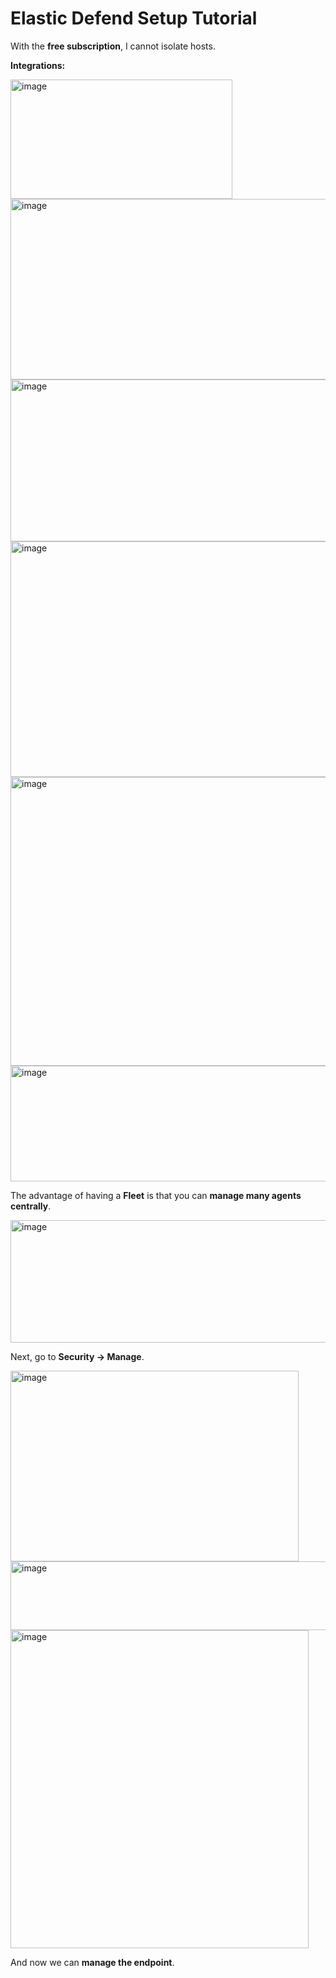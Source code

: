 # Elastic Defend Setup Tutorial

With the **free subscription**, I cannot isolate hosts.

**Integrations:**

<img width="355" height="191" alt="image" src="https://github.com/user-attachments/assets/0d7199f0-1f22-42d9-8686-e158dcb4be89" />
<img width="684" height="289" alt="image" src="https://github.com/user-attachments/assets/d98c181b-0671-49f5-8ffc-4ad3647ca66d" />
<img width="783" height="259" alt="image" src="https://github.com/user-attachments/assets/03b0dc7c-87ee-4056-8b7b-146bc74c849e" />
<img width="705" height="377" alt="image" src="https://github.com/user-attachments/assets/91185ea1-eeab-4b42-bcd6-465dfbf02c67" />
<img width="886" height="462" alt="image" src="https://github.com/user-attachments/assets/e1ba99d9-a35a-49b9-89b1-6cb318bbebfe" />
<img width="886" height="185" alt="image" src="https://github.com/user-attachments/assets/56641436-8815-4f7b-91c9-4575d84b439b" />

The advantage of having a **Fleet** is that you can **manage many agents centrally**.

<img width="886" height="196" alt="image" src="https://github.com/user-attachments/assets/297be680-e53d-4ffc-87fc-ebe3ab917492" />

Next, go to **Security → Manage**.

<img width="461" height="305" alt="image" src="https://github.com/user-attachments/assets/f9dc90ba-f794-40fe-bc76-adf5addc167a" />
<img width="886" height="110" alt="image" src="https://github.com/user-attachments/assets/2c9628d7-227e-40c6-8b6a-31907881f700" />
<img width="477" height="509" alt="image" src="https://github.com/user-attachments/assets/96b28c7e-ed33-4a9a-bf19-8b50179dab2d" />

And now we can **manage the endpoint**.
